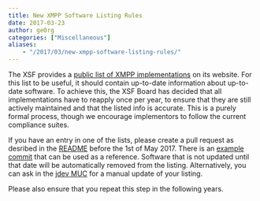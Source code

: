 ```yaml
---
title: New XMPP Software Listing Rules
date: 2017-03-23
author: ge0rg
categories: ["Miscellaneous"]
aliases:
    - "/2017/03/new-xmpp-software-listing-rules/"
---
```


The XSF provides a [public list of XMPP implementations][0] on its
website. For this list to be useful, it should contain up-to-date
information about up-to-date software.
To achieve this, the XSF Board has decided that all implementations have
to reapply once per year, to ensure that they are still actively
maintained and that the listed info is accurate. This is a purely formal
process, though we encourage implementors to follow the current compliance
suites.

If you have an entry in one of the lists, please create a pull request
as desribed in the [README][1] before the 1st of May 2017. There is an
[example commit][2] that can be used as a reference. Software that is not updated until
that date will be automatically removed from the listing. Alternatively, you
can ask in the [jdev MUC][3] for a manual update of your listing.

Please also ensure that you repeat this step in the following years.

[0]:https://xmpp.org/software
[1]:https://github.com/xsf/xmpp.org/blob/master/data/README.md
[2]:https://github.com/xsf/xmpp.org/commit/8724430ff702bab98865ef2338cd392c277a71ee
[3]:xmpp:jdev@conference.jabber.org?join

